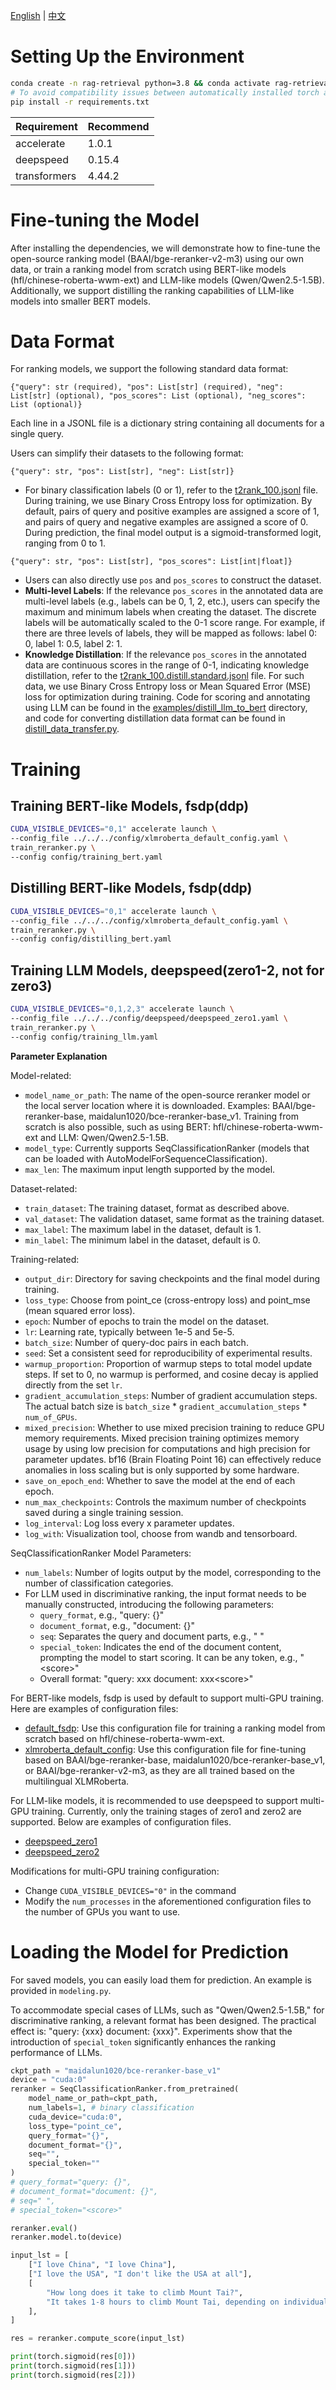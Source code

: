 [English](./README.md) | [中文](./README_zh.md)

# Setting Up the Environment

```bash
conda create -n rag-retrieval python=3.8 && conda activate rag-retrieval
# To avoid compatibility issues between automatically installed torch and local CUDA, it is recommended to manually install a torch version compatible with your local CUDA before proceeding to the next step.
pip install -r requirements.txt 
```

| Requirement | Recommend |
|---------------|-----------------|
| accelerate    | 1.0.1           |
| deepspeed     | 0.15.4          |
| transformers  | 4.44.2          |

# Fine-tuning the Model

After installing the dependencies, we will demonstrate how to fine-tune the open-source ranking model (BAAI/bge-reranker-v2-m3) using our own data, or train a ranking model from scratch using BERT-like models (hfl/chinese-roberta-wwm-ext) and LLM-like models (Qwen/Qwen2.5-1.5B). Additionally, we support distilling the ranking capabilities of LLM-like models into smaller BERT models.

# Data Format

For ranking models, we support the following standard data format:
```
{"query": str (required), "pos": List[str] (required), "neg": List[str] (optional), "pos_scores": List (optional), "neg_scores": List (optional)}
```
Each line in a JSONL file is a dictionary string containing all documents for a single query.

Users can simplify their datasets to the following format:
```
{"query": str, "pos": List[str], "neg": List[str]}
```
- For binary classification labels (0 or 1), refer to the [t2rank_100.jsonl](../../../example_data/t2rank_100.jsonl) file. During training, we use Binary Cross Entropy loss for optimization. By default, pairs of query and positive examples are assigned a score of 1, and pairs of query and negative examples are assigned a score of 0. During prediction, the final model output is a sigmoid-transformed logit, ranging from 0 to 1.
```
{"query": str, "pos": List[str], "pos_scores": List[int|float]}
```
- Users can also directly use `pos` and `pos_scores` to construct the dataset.
- **Multi-level Labels**: If the relevance `pos_scores` in the annotated data are multi-level labels (e.g., labels can be 0, 1, 2, etc.), users can specify the maximum and minimum labels when creating the dataset. The discrete labels will be automatically scaled to the 0-1 score range. For example, if there are three levels of labels, they will be mapped as follows: label 0: 0, label 1: 0.5, label 2: 1.
- **Knowledge Distillation**: If the relevance `pos_scores` in the annotated data are continuous scores in the range of 0-1, indicating knowledge distillation, refer to the [t2rank_100.distill.standard.jsonl](../../../example_data/t2rank_100.distill.standard.jsonl) file. For such data, we use Binary Cross Entropy loss or Mean Squared Error (MSE) loss for optimization during training. Code for scoring and annotating using LLM can be found in the [examples/distill_llm_to_bert](../../../examples/distill_llm_to_bert) directory, and code for converting distillation data format can be found in [distill_data_transfer.py](../../../example_data/distill_data_transfer.py).

# Training

## Training BERT-like Models, fsdp(ddp)

```bash
CUDA_VISIBLE_DEVICES="0,1" accelerate launch \
--config_file ../../../config/xlmroberta_default_config.yaml \
train_reranker.py \
--config config/training_bert.yaml
```

## Distilling BERT-like Models, fsdp(ddp)

```bash
CUDA_VISIBLE_DEVICES="0,1" accelerate launch \
--config_file ../../../config/xlmroberta_default_config.yaml \
train_reranker.py \
--config config/distilling_bert.yaml
```

## Training LLM Models, deepspeed(zero1-2, not for zero3)

```bash
CUDA_VISIBLE_DEVICES="0,1,2,3" accelerate launch \
--config_file ../../../config/deepspeed/deepspeed_zero1.yaml \
train_reranker.py \
--config config/training_llm.yaml
```

**Parameter Explanation**

Model-related:
- `model_name_or_path`: The name of the open-source reranker model or the local server location where it is downloaded. Examples: BAAI/bge-reranker-base, maidalun1020/bce-reranker-base_v1. Training from scratch is also possible, such as using BERT: hfl/chinese-roberta-wwm-ext and LLM: Qwen/Qwen2.5-1.5B.
- `model_type`: Currently supports SeqClassificationRanker (models that can be loaded with AutoModelForSequenceClassification).
- `max_len`: The maximum input length supported by the model.

Dataset-related:
- `train_dataset`: The training dataset, format as described above.
- `val_dataset`: The validation dataset, same format as the training dataset.
- `max_label`: The maximum label in the dataset, default is 1.
- `min_label`: The minimum label in the dataset, default is 0.

Training-related:
- `output_dir`: Directory for saving checkpoints and the final model during training.
- `loss_type`: Choose from point_ce (cross-entropy loss) and point_mse (mean squared error loss).
- `epoch`: Number of epochs to train the model on the dataset.
- `lr`: Learning rate, typically between 1e-5 and 5e-5.
- `batch_size`: Number of query-doc pairs in each batch.
- `seed`: Set a consistent seed for reproducibility of experimental results.
- `warmup_proportion`: Proportion of warmup steps to total model update steps. If set to 0, no warmup is performed, and cosine decay is applied directly from the set `lr`.
- `gradient_accumulation_steps`: Number of gradient accumulation steps. The actual batch size is `batch_size` * `gradient_accumulation_steps` * `num_of_GPUs`.
- `mixed_precision`: Whether to use mixed precision training to reduce GPU memory requirements. Mixed precision training optimizes memory usage by using low precision for computations and high precision for parameter updates. bf16 (Brain Floating Point 16) can effectively reduce anomalies in loss scaling but is only supported by some hardware.
- `save_on_epoch_end`: Whether to save the model at the end of each epoch.
- `num_max_checkpoints`: Controls the maximum number of checkpoints saved during a single training session.
- `log_interval`: Log loss every x parameter updates.
- `log_with`: Visualization tool, choose from wandb and tensorboard.

SeqClassificationRanker Model Parameters:
- `num_labels`: Number of logits output by the model, corresponding to the number of classification categories.
- For LLM used in discriminative ranking, the input format needs to be manually constructed, introducing the following parameters:
  - `query_format`, e.g., "query: {}"
  - `document_format`, e.g., "document: {}"
  - `seq`: Separates the query and document parts, e.g., " "
  - `special_token`: Indicates the end of the document content, prompting the model to start scoring. It can be any token, e.g., "\<score>"
  - Overall format: "query: xxx document: xxx\<score>"

For BERT-like models, fsdp is used by default to support multi-GPU training. Here are examples of configuration files:
- [default_fsdp](https://github.com/NLPJCL/RAG-Retrieval/blob/master/config/default_fsdp.yaml): Use this configuration file for training a ranking model from scratch based on hfl/chinese-roberta-wwm-ext.
- [xlmroberta_default_config](https://github.com/NLPJCL/RAG-Retrieval/blob/master/config/xlmroberta_default_config.yaml): Use this configuration file for fine-tuning based on BAAI/bge-reranker-base, maidalun1020/bce-reranker-base_v1, or BAAI/bge-reranker-v2-m3, as they are all trained based on the multilingual XLMRoberta.

For LLM-like models, it is recommended to use deepspeed to support multi-GPU training. Currently, only the training stages of zero1 and zero2 are supported. Below are examples of configuration files.
- [deepspeed_zero1](https://github.com/NLPJCL/RAG-Retrieval/blob/master/config/deepspeed/deepspeed_zero1.yaml)
- [deepspeed_zero2](https://github.com/NLPJCL/RAG-Retrieval/blob/master/config/deepspeed/deepspeed_zero2.yaml)

Modifications for multi-GPU training configuration:
- Change `CUDA_VISIBLE_DEVICES="0"` in the command
- Modify the `num_processes` in the aforementioned configuration files to the number of GPUs you want to use.

# Loading the Model for Prediction

For saved models, you can easily load them for prediction. An example is provided in `modeling.py`.

To accommodate special cases of LLMs, such as "Qwen/Qwen2.5-1.5B," for discriminative ranking, a relevant format has been designed. The practical effect is: "query: {xxx} document: {xxx}<score>". Experiments show that the introduction of `special_token` significantly enhances the ranking performance of LLMs.

```python
ckpt_path = "maidalun1020/bce-reranker-base_v1" 
device = "cuda:0"
reranker = SeqClassificationRanker.from_pretrained(
    model_name_or_path=ckpt_path, 
    num_labels=1, # binary classification
    cuda_device="cuda:0",
    loss_type="point_ce",
    query_format="{}",
    document_format="{}",
    seq="",
    special_token=""
)
# query_format="query: {}",
# document_format="document: {}",
# seq=" ",
# special_token="<score>"

reranker.eval()
reranker.model.to(device)

input_lst = [
    ["I love China", "I love China"],
    ["I love the USA", "I don't like the USA at all"],
    [
        "How long does it take to climb Mount Tai?",
        "It takes 1-8 hours to climb Mount Tai, depending on individual physical fitness. Professional climbers may only need an hour or so to reach the summit, while those with lower physical fitness may take over 5 hours.",
    ],
]

res = reranker.compute_score(input_lst)

print(torch.sigmoid(res[0]))
print(torch.sigmoid(res[1]))
print(torch.sigmoid(res[2]))
```